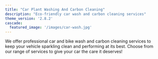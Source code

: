 ```yaml
---
title: "Car Plant Washing And Carbon Cleaning"
description: "Eco-friendly car wash and carbon cleaning services"
theme_version: '2.8.2'
cascade:
  featured_image: '/images/car-wash.jpg'
---
```



We offer professional car and bike wash and carbon cleaning services to keep your vehicle sparkling clean and performing at its best. Choose from our range of services to give your car the care it deserves!